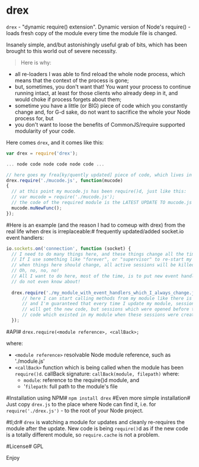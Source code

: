 drex
====

`drex` - "dynamic require() extension".
Dynamic version of Node's require() - loads fresh copy of the module every time the module file is changed.

Insanely simple, and/but astonishingly useful grab of bits, which has been brought to this world out of severe necessity.
>Here is why:
- all re-loaders I was able to find reload the whole node process, which means that the context of the process is gone;
- but, sometimes, you don't want that! You want your process to continue running intact, at least for those clients who already deep in it, and would choke if process forgets about them;
- sometime you have a little (or BIG) piece of code which you constantly change and, for G-d sake, do not want to sacrifice the whole your Node process for, but
- you don't want to loose the benefits of CommonJS/require supported modularity of your code.

Here comes `drex`, and it comes like this:

```javascript
var drex = require('drex');

... node code node code node code ...

// here goes my frea[ky/quently updated] piece of code, which lives in a js file called mucode.js:
drex.require('./mucode.js', function(mucode)
{
  // at this point my mucode.js has been require()d, just like this: 
  // var mucode = require('./mucode.js');
  // the code of the required module is the LATEST UPDATE TO mucode.js
  mucode.muNewFunc();  
});
```

#Here is an example (and the reason I had to comeup with drex) from the real life when drex is irreplaceable:#
frequently updated/added socket.io event handlers:

```javascript
io.sockets.on('connection', function (socket) {
  // I need to do many things here, and these things change all the time!
  // If I use something like "forever", or "supervisor" to re-start my Node process every time 
  // when things here should change, all active sessions will be killed!
  // Oh, no, no, no!
  // All I want to do here, most of the time, is to put new event handler, which existing sessions 
  // do not even know about!
  
  drex.require('./my_module_with_event_handlers_which_I_always_change.js', function(mymod) {
      // here I can start calling methods from my module like there is no tomorrow!
      // and I'm guaranteed that every time I update my module, sessions which will come here after the update
      // will get the new code, but sessions which were opened before the update will still be working with the
      // code which existed in my module when these sessions were created. That's fair!
  });
```
#API#
  `drex.require(<module reference>, <callBack>;`
  
  where:
  - `<module reference>` resolvable Node module reference, such as './module.js'
  - `<callBack>` function which is being called when the module has been `require()d`.
    callBack signature: `callBack(module, filepath)`
    where:
    - `module`: reference to the require()d module, and
    - '`filepath`: full path to the module's file

#Installation using NPM#
`
npm install drex
`
#Even more simple installation#
Just copy `drex.js` to the place where Node can find it, i.e. for `require('./drex.js')` - to the root of your Node project.

#tl;dr#
`drex` is watching a module for updates and cleanly re-requires the module after the update.
New code is being `require()`d as if the new code is a totally different module, so `require.cache` is not a problem.

#License#
GPL


Enjoy
